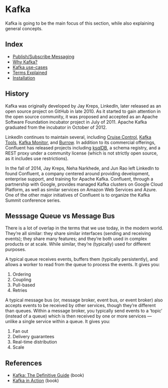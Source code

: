# Kafka

Kafka is going to be the main focus of this section, while also explaining general concepts.

## Index

- [Publish/Subscribe Messaging](./01-pub-sub-messaging.md)
- [Why Kafka?](./02-why-kafka.md)
- [Kafka use-cases](./03-kafka-use-cases.md)
- [Terms Explained](./04-terms.md)
- [Installation](./installation/index.md)

## History

Kafka was originally developed by Jay Kreps, LinkedIn, later released as an open source project on GitHub in late 2010. As it started to gain attention in the open source community, it was proposed and accepted as an Apache Software Foundation incubator project in July of 2011. Apache Kafka graduated from the incubator in October of 2012.

LinkedIn continues to maintain several, including [Cruise Control](https://github.com/linkedin/cruise-control), [Kafka Tools](https://github.com/linkedin/kafka-tools), [Kafka Monitor](https://github.com/linkedin/kafka-monitor), and [Burrow](https://github.com/linkedin/Burrow). In addition to its commercial offerings, Confluent has released projects including [ksqlDB](https://ksqldb.io/), a schema registry, and a REST proxy under a community license (which is not strictly open source, as it includes use restrictions).

In the fall of 2014, Jay Kreps, Neha Narkhede, and Jun Rao left LinkedIn to found Confluent, a company centered around providing development, enterprise support, and training for Apache Kafka. Confluent, through a partnership with Google, provides managed Kafka clusters on Google Cloud Platform, as well as similar services on Amazon Web Services and Azure. One of the other major initiatives of Confluent is to organize the Kafka Summit conference series.

## Messsage Queue vs Message Bus

There is a lot of overlap in the terms that we use today, in the modern world. They’re all similar: they share similar interfaces (sending and receiving events); they share many features; and they’re both used in complex products or at scale. While similar, they’re (typically) used for different purposes.

A typical queue receives events, buffers them (typically persistently), and allows a worker to read from the queue to process the events. It gives you:

1. Ordering
2. Coupling
3. Pull-based
4. Retries

A typical message bus (or, message broker, event bus, or event broker) also accepts events to be received by other services, though they’re different than queues. Within a message broker, you typically send events to a ‘topic’ (instead of a queue) which is then received by one or more services — unlike a single service within a queue. It gives you:

1. Fan out
2. Delivery guarantees
3. Real-time distribution
4. Scale

## References

- [Kafka: The Definitive Guide](https://www.amazon.com/Kafka-Definitive-Real-Time-Stream-Processing/dp/1492043087) (book)
- [Kafka in Action](https://www.amazon.com/Kafka-Action-Dylan-Scott/dp/161729523X/) (book)
